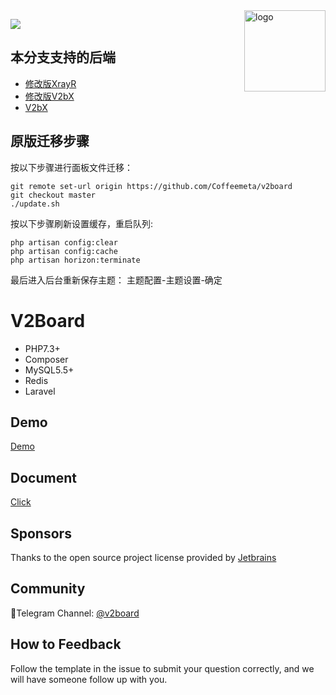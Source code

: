 <img src="https://avatars.githubusercontent.com/u/56885001?s=200&v=4" alt="logo" width="130" height="130" align="right"/>

[![](https://img.shields.io/badge/TgChat-@UnOfficialV2board讨论-blue.svg)](https://t.me/unofficialV2board)

## 本分支支持的后端
 
 - [修改版XrayR](https://github.com/wyx2685/XrayR)
 - [修改版V2bX](https://github.com/wyx2685/V2bX)
 - [V2bX](https://github.com/InazumaV/V2bX)

## 原版迁移步骤

按以下步骤进行面板文件迁移：

    git remote set-url origin https://github.com/Coffeemeta/v2board  
    git checkout master  
    ./update.sh  


按以下步骤刷新设置缓存，重启队列:

    php artisan config:clear
    php artisan config:cache
    php artisan horizon:terminate

最后进入后台重新保存主题： 主题配置-主题设置-确定

# **V2Board**

- PHP7.3+
- Composer
- MySQL5.5+
- Redis
- Laravel

## Demo
[Demo](https://demo.v2board.com)

## Document
[Click](https://v2board.com)

## Sponsors
Thanks to the open source project license provided by [Jetbrains](https://www.jetbrains.com/)

## Community
🔔Telegram Channel: [@v2board](https://t.me/v2board)  

## How to Feedback
Follow the template in the issue to submit your question correctly, and we will have someone follow up with you.
